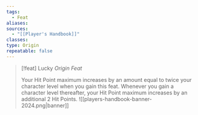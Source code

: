 ```yaml
---
tags:
  - Feat
aliases: 
sources:
  - "[[Player's Handbook]]"
classes: 
type: Origin
repeatable: false
---
```

>[!feat] Lucky
>_Origin Feat_
>
>Your Hit Point maximum increases by an amount equal to twice your character level when you gain this feat. Whenever you gain a character level thereafter, your Hit Point maximum increases by an additional 2 Hit Points.
![[players-handbook-banner-2024.png|banner]]